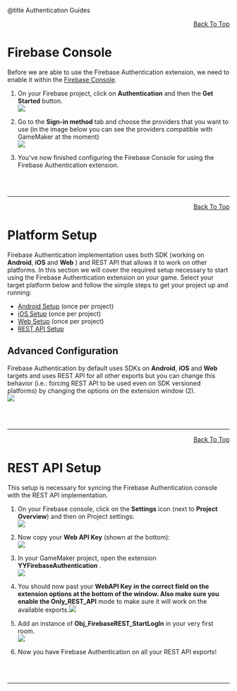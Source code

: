 @title Authentication Guides

<a id="top"></a>
<!-- Page HTML do not touch -->
<a /><p align="right">[Back To Top](#top)</p>

# Firebase Console

  Before we are able to use the Firebase Authentication extension, we need to enable it within the [Firebase Console](https://console.firebase.google.com/).

1. On your Firebase project, click on **Authentication** and then the **Get Started** button.<br>
          ![](assets/authenticationEnable.PNG)

2. Go to the **Sign-in method** tab and choose the providers that you want to use (in the image below you can see the providers compatible with GameMaker at the moment)<br>
      ![](assets/authenticationProviders.PNG)

3. You've now finished configuring the Firebase Console for using the Firebase Authentication extension.


<br><br>

---

<!-- Page HTML do not touch -->
<a /><p align="right">[Back To Top](#top)</p>

# Platform Setup

  Firebase Authentication implementation uses both SDK (working on **Android**, **iOS** and **Web** ) and REST API that allows it to work on other platforms. In this section we will cover the required setup necessary to start using the Firebase Authentication extension on your game.
  Select your target platform below and follow the simple steps to get your project up and running:

* [Android Setup](Platform_Setup#Android_Setup) (once per project)
* [iOS Setup](Platform_Setup#iOS_Setup) (once per project)
* [Web Setup](Platform_Setup#Web_Setup) (once per project)
* [REST API Setup](#REST_API_Setup)

## Advanced Configuration

  Firebase Authentication by default uses SDKs on **Android**, **iOS** and **Web** targets and uses REST API for all other exports but you can change this behavior (i.e.: forcing REST API to be used even on SDK versioned platforms) by changing the options on the extension window (2).<br>
    ![](assets/authenticationExtOptions.png)


<br><br>

---

<!-- Page HTML do not touch -->
<a /><p align="right">[Back To Top](#top)</p>

# REST API Setup

  This setup is necessary for syncing the Firebase Authentication console with the REST API implementation.

1. On your Firebase console, click on the **Settings** icon (next to **Project Overview**) and then on Project settings:<br>
        ![](assets/setupProjectSettings.PNG)

2. Now copy your **Web API Key** (shown at the bottom):<br>
          ![](assets/setupProjectSettingsPage.png)

3. In your GameMaker project, open the extension **YYFirebaseAuthentication** .<br>
      ![](assets/authenticationExtension.png)

4. You should now past your **WebAPI Key**  **in the correct field on the extension options at the bottom of the window. Also make sure you enable the Only_REST_API** mode to make sure it will work on the available exports.![](assets/authenticationExtOptions.png)

5. Add an instance of **Obj_FirebaseREST_StartLogIn**  in your very first room.<br>
      ![](assets/authenticationRESTStartLogIn.PNG)

6. Now you have Firebase Authentication on all your REST API exports!


<br><br>

---